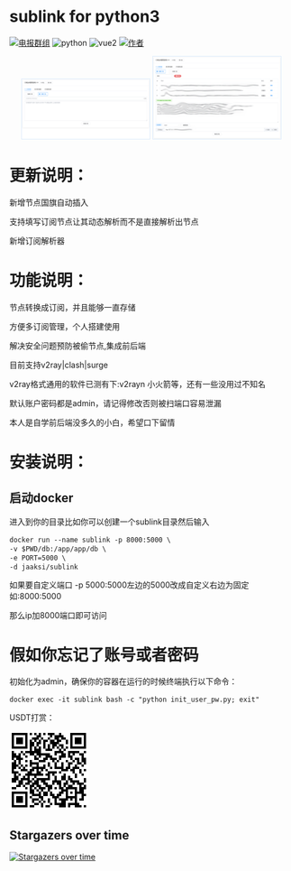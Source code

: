 # sublink for python3
[![电报群组][telegram-image]][tg-url]
![python][python-image]
![vue2][vue-image]
[![作者][author-image]][author-url]

[telegram-image]:https://img.shields.io/badge/%E7%94%B5%E6%8A%A5%E7%BE%A4%E7%BB%84-TG-red?label=%E7%94%B5%E6%8A%A5%E7%BE%A4%E7%BB%84
[tg-url]:https://t.me/+u6gLWF0yP5NiZWQ1
[python-image]:https://img.shields.io/badge/python3.8.2-blue
[vue-image]:https://img.shields.io/badge/vue2-rand
[author-image]:https://img.shields.io/badge/%E4%BD%9C%E8%80%85-8A2BE2
[author-url]:https://t.me/toutie_1

<p align="center">
   <img width="45%" style="border:solid 1px #DCEBFB" src="readme/1.png" >
   <img width="45%" style="border:solid 1px #DCEBFB" src="readme/2.png">
</p>

# 更新说明：
新增节点国旗自动插入

支持填写订阅节点让其动态解析而不是直接解析出节点

新增订阅解析器

# 功能说明：

节点转换成订阅，并且能够一直存储

方便多订阅管理，个人搭建使用

解决安全问题预防被偷节点,集成前后端

目前支持v2ray|clash|surge

v2ray格式通用的软件已测有下:v2rayn 小火箭等，还有一些没用过不知名

默认账户密码都是admin，请记得修改否则被扫端口容易泄漏

本人是自学前后端没多久的小白，希望口下留情

# 安装说明：

## 启动docker

进入到你的目录比如你可以创建一个sublink目录然后输入

```
docker run --name sublink -p 8000:5000 \
-v $PWD/db:/app/app/db \
-e PORT=5000 \
-d jaaksi/sublink
```

如果要自定义端口 -p 5000:5000左边的5000改成自定义右边为固定如:8000:5000

那么ip加8000端口即可访问

# 假如你忘记了账号或者密码

初始化为admin，确保你的容器在运行的时候终端执行以下命令：

    docker exec -it sublink bash -c "python init_user_pw.py; exit"

USDT打赏：

![Alt Text](readme/img.png)

## Stargazers over time
[![Stargazers over time](https://starchart.cc/jaaksii/sublink.svg?variant=adaptive)](https://starchart.cc/jaaksii/sublink)
